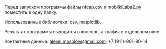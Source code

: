 Перед запуском программы файлы nfcap.csv и mobilkiLaba2.py поместить в одну папку.

Использованные библиотеки: csv, matplotlib.

Результат программы выводится в консоль, а график в отдельном окне.

Контактные данные: alexei.mosolov@gmail.com, +7 (911)-901-80-14
